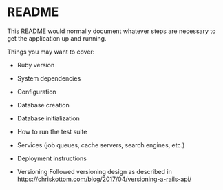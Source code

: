# README

This README would normally document whatever steps are necessary to get the
application up and running.

Things you may want to cover:

* Ruby version

* System dependencies

* Configuration

* Database creation

* Database initialization

* How to run the test suite

* Services (job queues, cache servers, search engines, etc.)

* Deployment instructions

* Versioning
Followed versioning design as described in https://chriskottom.com/blog/2017/04/versioning-a-rails-api/

